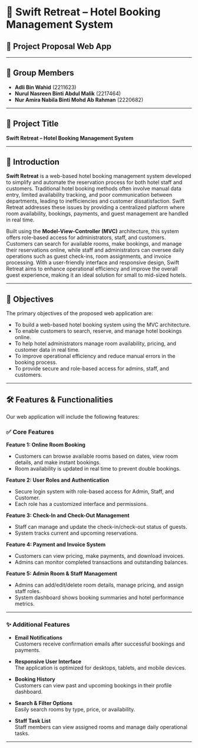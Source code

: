 # 🏨 Swift Retreat – Hotel Booking Management System

## 📘 Project Proposal Web App

---

## 👥 Group Members

- **Adli Bin Wahid** (2211623)  
- **Nurul Nasreen Binti Abdul Malik** (2217464)  
- **Nur Amira Nabila Binti Mohd Ab Rahman** (2220682)

---

## 📌 Project Title

**Swift Retreat – Hotel Booking Management System**

---

## 🧠 Introduction

**Swift Retreat** is a web-based hotel booking management system developed to simplify and automate the reservation process for both hotel staff and customers. Traditional hotel booking methods often involve manual data entry, limited availability tracking, and poor communication between departments, leading to inefficiencies and customer dissatisfaction. Swift Retreat addresses these issues by providing a centralized platform where room availability, bookings, payments, and guest management are handled in real time.

Built using the **Model-View-Controller (MVC)** architecture, this system offers role-based access for administrators, staff, and customers. Customers can search for available rooms, make bookings, and manage their reservations online, while staff and administrators can oversee daily operations such as guest check-ins, room assignments, and invoice processing. With a user-friendly interface and responsive design, Swift Retreat aims to enhance operational efficiency and improve the overall guest experience, making it an ideal solution for small to mid-sized hotels.

---

## 🎯 Objectives

The primary objectives of the proposed web application are:

- To build a web-based hotel booking system using the MVC architecture.  
- To enable customers to search, reserve, and manage hotel bookings online.  
- To help hotel administrators manage room availability, pricing, and customer data in real time.  
- To improve operational efficiency and reduce manual errors in the booking process.  
- To provide secure and role-based access for admins, staff, and customers.

---

## 🛠️ Features & Functionalities

Our web application will include the following features:

### ✅ Core Features

**Feature 1: Online Room Booking**  
- Customers can browse available rooms based on dates, view room details, and make instant bookings.  
- Room availability is updated in real time to prevent double bookings.

**Feature 2: User Roles and Authentication**  
- Secure login system with role-based access for Admin, Staff, and Customer.  
- Each role has a customized interface and permissions.

**Feature 3: Check-In and Check-Out Management**  
- Staff can manage and update the check-in/check-out status of guests.  
- System tracks current and upcoming reservations.

**Feature 4: Payment and Invoice System**  
- Customers can view pricing, make payments, and download invoices.  
- Admins can monitor completed transactions and outstanding balances.

**Feature 5: Admin Room & Staff Management**  
- Admins can add/edit/delete room details, manage pricing, and assign staff roles.  
- System dashboard shows booking summaries and hotel performance metrics.

---

### ✨ Additional Features

- **Email Notifications**  
  Customers receive confirmation emails after successful bookings and payments.

- **Responsive User Interface**  
  The application is optimized for desktops, tablets, and mobile devices.

- **Booking History**  
  Customers can view past and upcoming bookings in their profile dashboard.

- **Search & Filter Options**  
  Easily search rooms by type, price, or availability.

- **Staff Task List**  
  Staff members can view assigned rooms and manage daily operational tasks.

---



